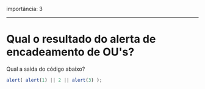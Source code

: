importância: 3

---

# Qual o resultado do alerta de encadeamento de OU's?

Qual a saída do código abaixo?

```js
alert( alert(1) || 2 || alert(3) );
```

